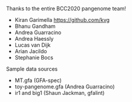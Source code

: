 Thanks to the entire BCC2020 pangenome team!

- Kiran Garimella https://github.com/kvg
- Bhanu Gandham
- Andrea Guarracino
- Andrea Haessly
- Lucas van Dijk
- Arian Jacildo
- Stephanie Bocs

Sample data sources

- MT.gfa (GFA-spec)
- toy-pangenome.gfa (Andrea Guarracino)
- ir1 and big1 (Shaun Jackman, gfalint)
